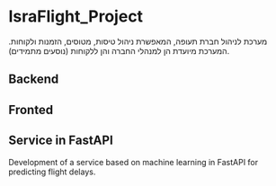 # IsraFlight_Project
מערכת לניהול חברת תעופה, המאפשרת ניהול טיסות, מטוסים, הזמנות ולקוחות. המערכת מיועדת הן למנהלי החברה והן ללקוחות (נוסעים מתמידים).

## Backend


## Fronted 


## Service in FastAPI
Development of a service based on machine learning in FastAPI for predicting flight delays.
